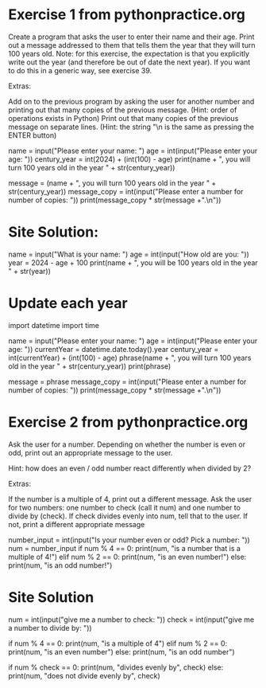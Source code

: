 # Exercise 1 from pythonpractice.org
Create a program that asks the user to enter their name and their age. Print out a message addressed to them that tells them the year that they will turn 100 years old. Note: for this exercise, the expectation is that you explicitly write out the year (and therefore be out of date the next year). If you want to do this in a generic way, see exercise 39.

Extras:

Add on to the previous program by asking the user for another number and printing out that many copies of the previous message. (Hint: order of operations exists in Python)
Print out that many copies of the previous message on separate lines. (Hint: the string "\n is the same as pressing the ENTER button)

name = input("Please enter your name: ")
age = int(input("Please enter your age: "))
century_year = int(2024) + (int(100) - age)
print(name + ", you will turn 100 years old in the year " + str(century_year))

message = (name + ", you will turn 100 years old in the year " + str(century_year))
message_copy = int(input("Please enter a number for number of copies: "))
print(message_copy * str(message +".\n"))

# Site Solution:
name = input("What is your name: ")
age = int(input("How old are you: "))
year = 2024 - age + 100
print(name + ", you will be 100 years old in the year " + str(year))

# Update each year
import datetime
import time

name = input("Please enter your name: ")
age = int(input("Please enter your age: "))
currentYear = datetime.date.today().year
century_year = int(currentYear) + (int(100) - age)
phrase(name + ", you will turn 100 years old in the year " + str(century_year))
print(phrase)

message = phrase
message_copy = int(input("Please enter a number for number of copies: "))
print(message_copy * str(message +".\n"))

# Exercise 2 from pythonpractice.org
Ask the user for a number. Depending on whether the number is even or odd, print out an appropriate message to the user.

Hint: how does an even / odd number react differently when divided by 2?

Extras:

If the number is a multiple of 4, print out a different message.
Ask the user for two numbers: one number to check (call it num) and one number to divide by (check). If check divides evenly into num, tell that to the user. If not, print a different appropriate message

number_input = int(input("Is your number even or odd? Pick a number: "))
num = number_input
if num % 4 == 0:
    print(num, "is a number that is a multiple of 4!")
elif num % 2 == 0:
    print(num, "is an even number!")
else:
    print(num, "is an odd number!")

# Site Solution
num = int(input("give me a number to check: "))
check = int(input("give me a number to divide by: "))

if num % 4 == 0:
    print(num, "is a multiple of 4")
elif num % 2 == 0:
    print(num, "is an even number")
else:
    print(num, "is an odd number")

if num % check == 0:
    print(num, "divides evenly by", check)
else:
    print(num, "does not divide evenly by", check)
